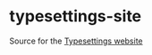 typesettings-site
=================

Source for the [Typesettings website](https://www.typesettings.io)
